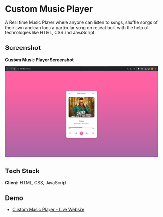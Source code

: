 
# Custom Music Player

A Real time Music Player where anyone can listen to songs, shuffle songs of their own and can loop a particular song on repeat built with the help of technologies like HTML, CSS and JavaScript.
## Screenshot

**Custom Music Player Screenshot**

![Custom Music Player Screenshot](https://github.com/Abbeer-Lal-Debb/Custom-Music-Player/blob/main/Custom%20Music%20Player/images/Custom%20Music%20Player%20Screenshot.jpg)




## Tech Stack

**Client:**  HTML, CSS, JavaScript



## Demo

- [Custom Music Player - Live Website](https://custom-music-player-by-abbeer.netlify.app/)
